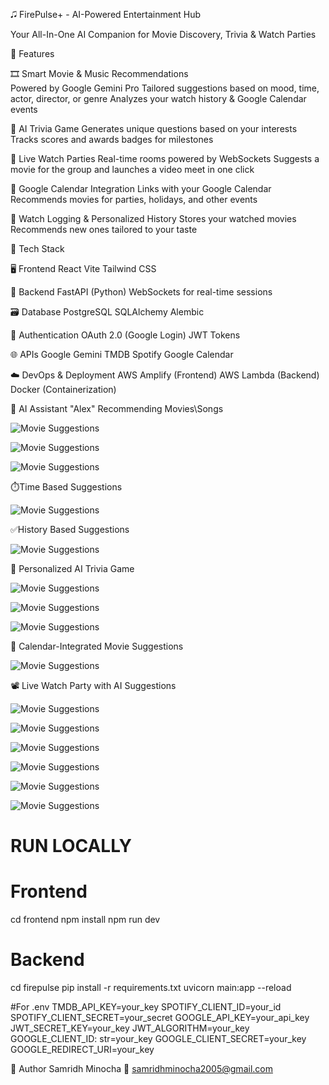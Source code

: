 🎜️ FirePulse+ - AI-Powered Entertainment Hub

Your All-In-One AI Companion for Movie Discovery, Trivia & Watch Parties

🚀 Features

🎞️ Smart Movie & Music Recommendations<br>
Powered by Google Gemini Pro
Tailored suggestions based on mood, time, actor, director, or genre
Analyzes your watch history & Google Calendar events

🤖 AI Trivia Game
Generates unique questions based on your interests
Tracks scores and awards badges for milestones

💬 Live Watch Parties
Real-time rooms powered by WebSockets
Suggests a movie for the group and launches a video meet in one click

📅 Google Calendar Integration
Links with your Google Calendar
Recommends movies for parties, holidays, and other events

📄 Watch Logging & Personalized History
Stores your watched movies
Recommends new ones tailored to your taste

🧰 Tech Stack

🖥️ Frontend
React
Vite
Tailwind CSS

🔧 Backend
FastAPI (Python)
WebSockets for real-time sessions

🗃️ Database
PostgreSQL
SQLAlchemy
Alembic

🔐 Authentication
OAuth 2.0 (Google Login)
JWT Tokens

🌐 APIs
Google Gemini
TMDB
Spotify
Google Calendar

☁️ DevOps & Deployment
AWS Amplify (Frontend)
AWS Lambda (Backend)
Docker (Containerization)

🧠 AI Assistant "Alex" Recommending Movies\Songs

![Movie Suggestions](assets/movie-suggestions.png)

![Movie Suggestions](assets/movie-suggestions(by-mood).png)

![Movie Suggestions](assets/song-suggestions.png)

⏱️Time Based Suggestions

![Movie Suggestions](assets/time-based-recommendations.png)

✅History Based Suggestions

![Movie Suggestions](assets/history-based-recommendations.png)

🎉 Personalized AI Trivia Game 

![Movie Suggestions](assets/trivia-1.png)

![Movie Suggestions](assets/trivia-2.png)

![Movie Suggestions](assets/trivia-3.png)

🎃 Calendar-Integrated Movie Suggestions

![Movie Suggestions](assets/calendar-based.png)

📽 Live Watch Party with AI Suggestions

![Movie Suggestions](assets/watch-party.png)

![Movie Suggestions](assets/Connection-established-1.png)

![Movie Suggestions](assets/Connection-established-2.png)

![Movie Suggestions](assets/Live-chat.png)

![Movie Suggestions](assets/Group-based-movie-suggestion.png)

![Movie Suggestions](assets/Meet-link.png)

# RUN LOCALLY
# Frontend
cd frontend
npm install
npm run dev

# Backend
cd firepulse
pip install -r requirements.txt
uvicorn main:app --reload

#For .env
TMDB_API_KEY=your_key
SPOTIFY_CLIENT_ID=your_id
SPOTIFY_CLIENT_SECRET=your_secret
GOOGLE_API_KEY=your_api_key
JWT_SECRET_KEY=your_key
JWT_ALGORITHM=your_key
GOOGLE_CLIENT_ID: str=your_key
GOOGLE_CLIENT_SECRET=your_key
GOOGLE_REDIRECT_URI=your_key

📅 Author
Samridh Minocha
📧 samridhminocha2005@gmail.com
